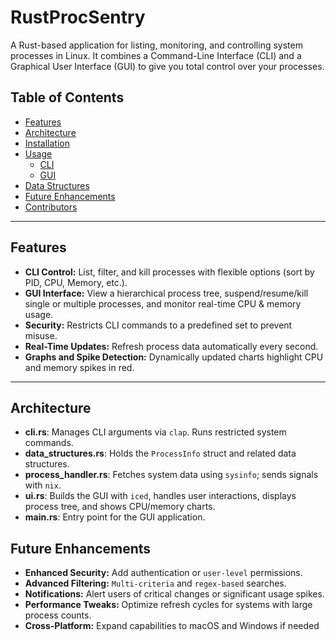 # RustProcSentry

A Rust-based application for listing, monitoring, and controlling system processes in Linux. It combines a Command-Line Interface (CLI) and a Graphical User Interface (GUI) to give you total control over your processes.

## Table of Contents
- [Features](#features)
- [Architecture](#architecture)
- [Installation](#installation)
- [Usage](#usage)
  - [CLI](#cli-usage)
  - [GUI](#gui-usage)
- [Data Structures](#data-structures)
- [Future Enhancements](#future-enhancements)
- [Contributors](#contributors)

---

## Features
- **CLI Control:** List, filter, and kill processes with flexible options (sort by PID, CPU, Memory, etc.).
- **GUI Interface:** View a hierarchical process tree, suspend/resume/kill single or multiple processes, and monitor real-time CPU & memory usage.
- **Security:** Restricts CLI commands to a predefined set to prevent misuse.
- **Real-Time Updates:** Refresh process data automatically every second.
- **Graphs and Spike Detection:** Dynamically updated charts highlight CPU and memory spikes in red.

---

## Architecture
- **cli.rs**: Manages CLI arguments via `clap`. Runs restricted system commands.
- **data_structures.rs**: Holds the `ProcessInfo` struct and related data structures.
- **process_handler.rs**: Fetches system data using `sysinfo`; sends signals with `nix`.
- **ui.rs**: Builds the GUI with `iced`, handles user interactions, displays process tree, and shows CPU/memory charts.
- **main.rs**: Entry point for the GUI application.

## Future Enhancements
- **Enhanced Security:** Add authentication or `user-level` permissions.
- **Advanced Filtering:** `Multi-criteria` and `regex-based` searches.
- **Notifications:** Alert users of critical changes or significant usage spikes.
- **Performance Tweaks:** Optimize refresh cycles for systems with large process counts.
- **Cross-Platform:** Expand capabilities to macOS and Windows if needed


 
